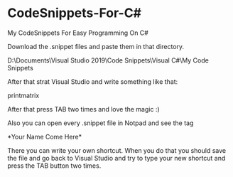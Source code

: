 # CodeSnippets-For-C#
My CodeSnippets For Easy Programming On C#

Download the .snippet files and paste them in that directory.

D:\Documents\Visual Studio 2019\Code Snippets\Visual C#\My Code Snippets

After that strat Visual Studio and write something like that:
 
printmatrix

After that press TAB two times and love the magic :)

Also you can open every .snippet file in Notpad and see the tag

\*<Shortcut>Your Name Come Here</Shortcut>\*

There you can write your own shortcut.
When you do that you should save the file and go back to Visual Studio and try to type your new shortcut and press the TAB button two times.